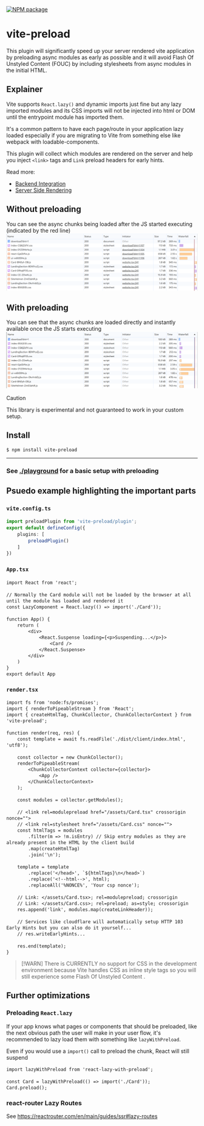 [![NPM package](https://img.shields.io/npm/v/vite-preload.svg?style=flat-square)](https://www.npmjs.com/package/vite-preload)

# vite-preload

This plugin will significantly speed up your server rendered vite application by preloading async modules as early as possible and it will avoid Flash Of Unstyled Content (FOUC) by including stylesheets from async modules in the initial HTML.

## Explainer

Vite supports `React.lazy()` and dynamic imports just fine but any lazy imported modules and its CSS imports will not be injected into html or DOM until the entrypoint module has imported them.

It's a common pattern to have each page/route in your application lazy loaded especially if you are migrating to Vite from something else like webpack with loadable-components.

This plugin will collect which modules are rendered on the server and help you inject `<link>` tags and `Link` preload headers for early hints.

Read more:
- [Backend Integration](https://vitejs.dev/guide/backend-integration.html)
- [Server Side Rendering](https://vitejs.dev/guide/ssr.html)

## Without preloading

You can see the async chunks being loaded after the JS started executing (indicated by the red line)
![Before](./doc/before.png)

## With preloading
You can see that the async chunks are loaded directly and instantly available once the JS starts executing
![After](./doc/after.png)

> [!CAUTION]
> This library is experimental and not guaranteed to work in your custom setup. 


## Install

```
$ npm install vite-preload
```

***

### See [./playground](./playground/) for a basic setup with preloading

## Psuedo example highlighting the important parts

### `vite.config.ts`

```ts
import preloadPlugin from 'vite-preload/plugin';
export default defineConfig({
    plugins: [
        preloadPlugin()
    ]
})
```

### `App.tsx`
```tsx
import React from 'react';

// Normally the Card module will not be loaded by the browser at all until the module has loaded and rendered it
const LazyComponent = React.lazy(() => import('./Card'));

function App() {
    return (
        <div>
            <React.Suspense loading={<p>Suspending...</p>}>
                <Card />
            </React.Suspense>
        </div>
    )
}
export default App
```

### `render.tsx`
```tsx
import fs from 'node:fs/promises';
import { renderToPipeableStream } from 'React';
import { createHtmlTag, ChunkCollector, ChunkCollectorContext } from 'vite-preload';

function render(req, res) {
    const template = await fs.readFile('./dist/client/index.html', 'utf8');

    const collector = new ChunkCollector();
    renderToPipeableStream(
        <ChunkCollectorContext collector={collector}>
            <App />
        </ChunkCollectorContext>
    );

    const modules = collector.getModules();

    // <link rel=modulepreload href="/assets/Card.tsx" crossorigin nonce="">
    // <link rel=stylesheet href="/assets/Card.css" nonce="">
    const htmlTags = modules
        .filter(m => !m.isEntry) // Skip entry modules as they are already present in the HTML by the client build
        .map(createHtmlTag)
        .join('\n');

    template = template
        .replace('</head>', `${htmlTags}\n</head>`)
        .replace('<!--html-->', html);
        .replaceAll('%NONCE%', 'Your csp nonce');

    // Link: </assets/Card.tsx>; rel=modulepreload; crossorigin
    // Link: </assets/Card.css>; rel=preload; as=style; crossorigin
    res.append('link', modules.map(createLinkHeader));

    // Services like cloudflare will automatically setup HTTP 103 Early Hints but you can also do it yourself...
    // res.writeEarlyHints...

    res.end(template);
}
```

> [!WARN]
> There is CURRENTLY no support for CSS in the development environment because Vite handles CSS as inline style tags so you will still experience some Flash Of Unstyled Content .

## Further optimizations

### Preloading `React.lazy`

If your app knows what pages or components that should be preloaded, like the next obvious path the user will make in your user flow, it's recommended to lazy load them with something like `lazyWithPreload`.

Even if you would use a `import()` call to preload the chunk, React will still suspend 
```tsx
import lazyWithPreload from 'react-lazy-with-preload';

const Card = lazyWithPreload(() => import('./Card'));
Card.preload();
```

### react-router Lazy Routes

See https://reactrouter.com/en/main/guides/ssr#lazy-routes
